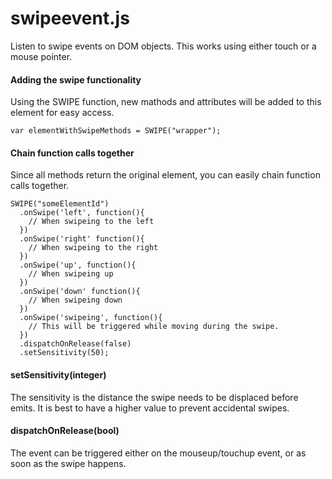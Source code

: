 swipeevent.js
=============

Listen to swipe events on DOM objects. This works using either touch or a mouse pointer. 

#### Adding the swipe functionality
Using the SWIPE function, new mathods and attributes will be added to this element for easy access. 
```JS
var elementWithSwipeMethods = SWIPE("wrapper");
```


#### Chain function calls together
Since all methods return the original element, you can easily chain function calls together. 
```JS
SWIPE("someElementId")
  .onSwipe('left', function(){
    // When swipeing to the left
  })
  .onSwipe('right' function(){
    // When swipeing to the right
  })
  .onSwipe('up', function(){
    // When swipeing up
  })
  .onSwipe('down' function(){
    // When swipeing down
  })
  .onSwipe('swipeing', function(){
    // This will be triggered while moving during the swipe.
  })
  .dispatchOnRelease(false)
  .setSensitivity(50);
```

#### setSensitivity(integer)
The sensitivity is the distance the swipe needs to be displaced before emits. It is best to have a higher value
to prevent accidental swipes. 

#### dispatchOnRelease(bool)
The event can be triggered either on the mouseup/touchup event, or as soon as the swipe happens.
